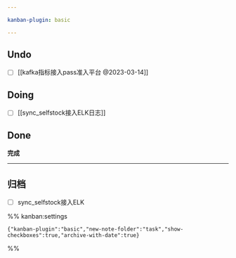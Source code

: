 ```yaml
---

kanban-plugin: basic

---
```


## Undo

- [ ] [[kafka指标接入pass准入平台 @2023-03-14]]


## Doing

- [ ] [[sync_selfstock接入ELK日志]]


## Done

**完成**


***

## 归档

- [ ] sync_selfstock接入ELK

%% kanban:settings
```
{"kanban-plugin":"basic","new-note-folder":"task","show-checkboxes":true,"archive-with-date":true}
```
%%